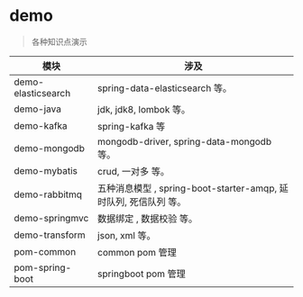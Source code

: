 # demo

> 各种知识点演示

| 模块               | 涉及                                                         |
| ------------------ | ------------------------------------------------------------ |
| demo-elasticsearch | spring-data-elasticsearch 等。                               |
| demo-java          | jdk, jdk8, lombok 等。                                       |
| demo-kafka         | spring-kafka 等                                              |
| demo-mongodb       | mongodb-driver,  spring-data-mongodb 等。                    |
| demo-mybatis       | crud, 一对多 等。                                            |
| demo-rabbitmq      | 五种消息模型 , spring-boot-starter-amqp, 延时队列, 死信队列 等。 |
| demo-springmvc     | 数据绑定 , 数据校验 等。                                     |
| demo-transform     | json, xml 等。                                               |
| pom-common         | common pom 管理                                              |
| pom-spring-boot    | springboot pom 管理                                          |

